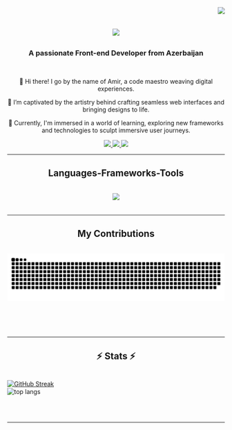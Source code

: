 <img align="right" src="https://visitor-badge.laobi.icu/badge?page_id=amir-38.amir-38" />

<h1 align="center">
    <img src="https://readme-typing-svg.herokuapp.com/?font=Righteous&size=35&center=true&vCenter=true&width=500&height=70&duration=4000&lines=Hi+There!+👋;+I'm+Amir+Sarukhanov!;" />
</h1>
<h3 align="center">A passionate Front-end Developer from Azerbaijan </h3>

<br/>

<div align="center">
 
 👋 Hi there! I go by the name of Amir, a code maestro weaving digital experiences.
 
 👀 I’m captivated by the artistry behind crafting seamless web interfaces and bringing designs to life.

🌱 Currently, I'm immersed in a world of learning, exploring new frameworks and technologies to sculpt immersive user journeys.


 </div>
 
<div align="center"> 
  <a href="mailto:amir.sarukhanov.dev@gmail.com">
    <img src="https://img.shields.io/badge/Gmail-333333?style=for-the-badge&logo=gmail&logoColor=red" />
  </a>
  <a href="https://linkedin.com/in/amir-sarukhanov" target="_blank">
    <img src="https://img.shields.io/badge/LinkedIn-0077B5?style=for-the-badge&logo=linkedin&logoColor=white" target="_blank" />
  </a>
  <a href="https://github.com/amir-38" target="_blank">
     <img src="https://img.shields.io/badge/Portfolio-FF5722?style=for-the-badge&logo=todoist&logoColor=white" target="_blank" /> <!-- sqlite, safari, google-chrome are other good icon options -->
  </a>
</div>

 <hr/>
 
<h2 align="center">Languages-Frameworks-Tools</h2>
<br/>
<div align="center">
    <img src="https://skillicons.dev/icons?i=javascript,react,bootstrap,mui,html,css,vscode,github" />
</div>

<br/>
<hr/>

<div align="center">
  <h2>My Contributions</h2>
  <br>
  <img alt="snake eating my contributions" src="https://raw.githubusercontent.com/salesp07/salesp07/output/github-contribution-grid-snake.svg" />
  
  <br/><br/><br/>
</div>

<hr/>

<h2 align="center">⚡ Stats ⚡</h2>
<br>
<a href="https://git.io/streak-stats"><img src="https://streak-stats.demolab.com?user=amir-38&theme=merko&border_radius=4.4&mode=weekly" alt="GitHub Streak" /></a>
  <br/>
  <img width=325 align="center" src="https://github-readme-stats-salesp07.vercel.app/api/top-langs/?username=salesp07&hide=HTML&langs_count=8&layout=compact&theme=react&border_radius=10&size_weight=0.5&count_weight=0.5&exclude_repo=github-readme-stats" alt="top langs" />
</div>

<br/><br/>

<hr/>

<br/>

<br/>
    
   

<!---
amir-38/amir-38 is a ✨ special ✨ repository because its `README.md` (this file) appears on your GitHub profile.
You can click the Preview link to take a look at your changes.
--->
